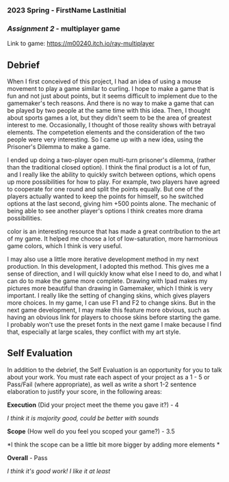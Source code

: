 ### **2023 Spring** - FirstName LastInitial
### *Assignment 2* - multiplayer game
Link to game: https://m00240.itch.io/ray-multiplayer


## **Debrief**
When I first conceived of this project, I had an idea of using a mouse movement to play a game similar to curling. I hope to make a game that is fun and not just about points, but it seems difficult to implement due to the gamemaker's tech reasons. And there is no way to make a game that can be played by two people at the same time with this idea. Then, I thought about sports games a lot, but they didn't seem to be the area of greatest interest to me. Occasionally, I thought of those reality shows with betrayal elements. The competetion elements and the consideration of the two people were very interesting. So I came up with a new idea, using the Prisoner's Dilemma to make a game.

I ended up doing a two-player open multi-turn prisoner's dilemma, (rather than the traditional closed option). I think the final product is a lot of fun, and I really like the ability to quickly switch between options, which opens up more possibilities for how to play. For example, two players have agreed to cooperate for one round and split the points equally. But one of the players actually wanted to keep the points for himself, so he switched options at the last second, giving him +500 points alone. The mechanic of being able to see another player's options I think creates more drama possibilities.

color is an interesting resource that has made a great contribution to the art of my game. It helped me choose a lot of low-saturation, more harmonious game colors, which I think is very useful.

I may also use a little more iterative development method in my next production. In this development, I adopted this method. This gives me a sense of direction, and I will quickly know what else I need to do, and what I can do to make the game more complete.
Drawing with Ipad makes my pictures more beautiful than drawing in Gamemaker, which I think is very important. I really like the setting of changing skins, which gives players more choices. In my game, I can use F1 and F2 to change skins. But in the next game development, I may make this feature more obvious, such as having an obvious link for players to choose skins before starting the game. I probably won't use the preset fonts in the next game I make because I find that, especially at large scales, they conflict with my art style.





## **Self Evaluation**
In addition to the debrief, the Self Evaluation is an opportunity for you to talk about your work. You must rate each aspect of your project as a 1 - 5 or Pass/Fail (where appropriate), as well as write a short 1-2 sentence elaboration to justify your score, in the following areas:


**Execution** (Did your project meet the theme you gave it?) - 4

*I think it is majority good, could be better with sounds*


**Scope** (How well do you feel you scoped your game?) - 3.5


*I think the scope  can be a little bit more bigger by adding more elements *


**Overall** - Pass


*I think it's good work! I like it at least*
